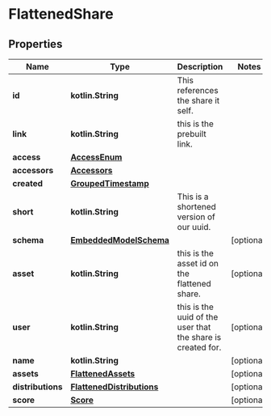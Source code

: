 
# FlattenedShare

## Properties
Name | Type | Description | Notes
------------ | ------------- | ------------- | -------------
**id** | **kotlin.String** | This references the share it self. | 
**link** | **kotlin.String** | this is the prebuilt link. | 
**access** | [**AccessEnum**](AccessEnum) |  | 
**accessors** | [**Accessors**](Accessors) |  | 
**created** | [**GroupedTimestamp**](GroupedTimestamp) |  | 
**short** | **kotlin.String** | This is a shortened version of our uuid. | 
**schema** | [**EmbeddedModelSchema**](EmbeddedModelSchema) |  |  [optional]
**asset** | **kotlin.String** | this is the asset id on the flattened share. |  [optional]
**user** | **kotlin.String** | this is the uuid of the user that the share is created for. |  [optional]
**name** | **kotlin.String** |  |  [optional]
**assets** | [**FlattenedAssets**](FlattenedAssets) |  |  [optional]
**distributions** | [**FlattenedDistributions**](FlattenedDistributions) |  |  [optional]
**score** | [**Score**](Score) |  |  [optional]



